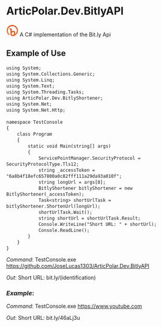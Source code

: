 # ArticPolar.Dev.BitlyAPI
![Logo](logo/icon.png)
A C# implementation of the Bit.ly Api

## Example of Use
````
using System;
using System.Collections.Generic;
using System.Linq;
using System.Text;
using System.Threading.Tasks;
using ArticPolar.Dev.BitlyShortener;
using System.Net;
using System.Net.Http;

namespace TestConsole
{
    class Program
    {
        static void Main(string[] args)
        {
            ServicePointManager.SecurityProtocol = SecurityProtocolType.Tls12;
            string _accessToken = "6a8b4f18efc657800a0c82fff111a29da93a010f";
            string longUrl = args[0];
            BitlyShortener bitlyShortener = new BitlyShortener(_accessToken);
            Task<string> shortUrlTask = bitlyShortener.ShortenUrl(longUrl);
            shortUrlTask.Wait();
            string shortUrl = shortUrlTask.Result;
            Console.WriteLine("Short URL: " + shortUrl);
            Console.ReadLine();
        }
    }
}
````

*Command*: TestConsole.exe https://github.com/JoseLucas1303/ArticPolar.Dev.BitlyAPI

*Out*: Short URL: bit.ly/(identification)


### _Example_: 

*Command*: TestConsole.exe https://www.youtube.com

*Out*: Short URL: bit.ly/46aLj3u


